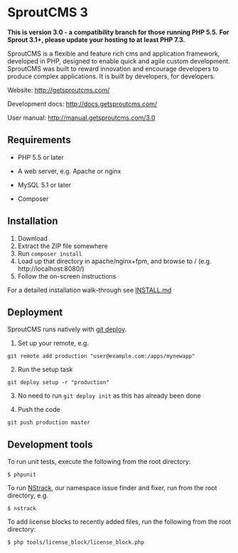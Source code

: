 SproutCMS 3
===========

**This is version 3.0 - a compatibility branch for those running PHP 5.5.**
**For Sprout 3.1+, please update your hosting to at least PHP 7.3.**

SproutCMS is a flexible and feature rich cms and application framework, developed in PHP,
designed to enable quick and agile custom development. SproutCMS was built to reward
innovation and encourage developers to produce complex applications.
It is built by developers, for developers.

Website:
http://getsproutcms.com/

Development docs:
http://docs.getsproutcms.com/

User manual:
http://manual.getsproutcms.com/3.0


Requirements
------------

* PHP 5.5 or later

* A web server, e.g. Apache or nginx

* MySQL 5.1 or later

* Composer


Installation
------------

1. Download
2. Extract the ZIP file somewhere
3. Run `composer install`
4. Load up that directory in apache/nginx+fpm, and browse to / (e.g. http://localhost:8080/)
5. Follow the on-screen instructions

For a detailed installation walk-through see [INSTALL.md](INSTALL.md)


Deployment
----------

SproutCMS runs natively with [git deploy](https://github.com/mislav/git-deploy).

1. Set up your remote, e.g.
```
git remote add production "user@example.com:/apps/mynewapp"
```

2. Run the setup task
```
git deploy setup -r "production"
```

3. No need to run `git deploy init` as this has already been done

4. Push the code
```
git push production master
```


Development tools
-----------------

To run unit tests, execute the following from the root directory:
```
$ phpunit
```

To run [NStrack](https://github.com/Karmabunny/nstrack), our namespace issue finder and fixer, run from the
root directory, e.g.
```
$ nstrack
```

To add license blocks to recently added files, run the following from the root directory:
```
$ php tools/license_block/license_block.php
```


